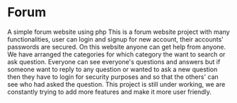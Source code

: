 # Forum
A simple forum website using php
This is a forum website project with many functionalities, user can login and signup for new account, their accounts' passwords are secured. 
On this website anyone can get help from anyone. 
We have arranged the categories for which category the want to search or ask question. 
Everyone can see everyone's questions and answers but if someone want to reply to any question or wanted to ask a new question then they have to login for security purposes and so that the others' can see who had asked the question. 
This project is still under working, we are constantly trying to add more features and make it more user friendly.
